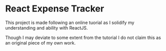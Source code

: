 # React Expense Tracker

This project is made following an online tuorial as I solidify my understanding and ability with ReactJS.

Though I may deviate to some extent from the tutorial I do not claim this as an original piece of my own work.